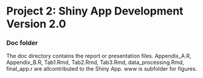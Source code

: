 # Project 2: Shiny App Development Version 2.0

### Doc folder

The doc directory contains the report or presentation files. 
Appendix_A.R, Appendix_B.R, Tab1.Rmd, Tab2.Rmd, Tab3.Rmd, data_processing.Rmd, final_app.r are allcontributed to the Shiny App.
www is subfolder for figures.
